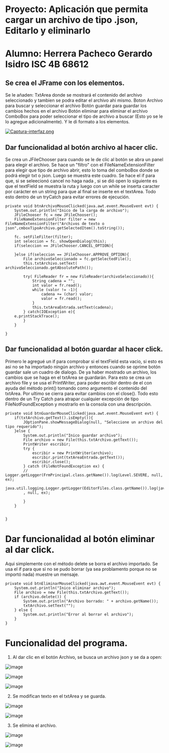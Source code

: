# Proyecto: Aplicación que permita cargar un archivo de tipo .json, Editarlo y eliminarlo


# Alumno: Herrera Pacheco Gerardo Isidro ISC 4B 68612

## Se crea el JFrame con los elementos.

Se le añaden: 
TxtArea donde se mostrará el contenido del archivo seleccionado y tambien se podra editar el archivo ahi mismo.
Boton Archivo para buscar y seleccionar el archivo
Botón guardar para guardar los cambios hechos en el archivo
Botón eliminar para eliminar el archivo
ComboBox para poder seleccionar el tipo de archivo a buscar (Esto yo se le lo agregue adicionalmente).
Y le di formato a los elementos.

[![Captura-interfaz.png](https://i.postimg.cc/nLfZ92fG/Captura-interfaz.png)](https://postimg.cc/DS6RtqZS)

## Dar funcionalidad al botón archivo al hacer clic.

Se crea un JFileChooser para cuando se le de clic al botón se abra un panel para elegir el archivo. Se hace un "filtro" con el FileNameExtensionFilter para elegir que tipo de archivo abrir, esto lo toma del comboBox donde se podrá elegir txt o json. Luego se muestra este cuadro. Se hace el if para que, si se seleecionó cancel no haga nada , si se dió open lo siguiente es que el textField se muestra la ruta y luego con un while se inserta caracter por carácter en un string para que al final se inserte en el textArea. Todo esto dentro de un tryCatch para evitar errores de ejecución.

```
private void btnArchivoMouseClicked(java.awt.event.MouseEvent evt) {                                        
    System.out.println("Inico de la carga de archivo");
    JFileChooser fc = new JFileChooser();
    FileNameExtensionFilter filter = new FileNameExtensionFilter("Archivos de texto o       json",cmboxTipoArchivo.getSelectedItem().toString());

    fc. setFileFilter(filter);
    int seleccion = fc. showOpenDialog(this);
    if(seleccion == JFileChooser.CANCEL_OPTION){

    }else if(seleccion == JFileChooser.APPROVE_OPTION){
        File archivoSeleccionado = fc.getSelectedFile();
        this.txtArchivo.setText( archivoSeleccionado.getAbsolutePath());

        try( FileReader fr = new FileReader(archivoSeleccionado)){
            String cadena = "";
            int valor = fr.read();
            while (valor != -1){
                cadena += (char) valor;
                valor = fr.read();
            }
            this.txtAreaEntrada.setText(cadena);
        } catch(IOException e){
    e.printStackTrace();
        }
    }

} 

```

## Dar funcionalidad al botón guardar al hacer click.

Primero le agregué un if para comprobar si el textField esta vacio, si esto es asi no se ha importado ningún archivo y entonces cuando se oprime botón guardar sale un cuadro de dialogo. De ya haber mostrado un archivo, los cambios que se haga en el txtArea se guardarán. Para esto se crea un archivo file y se usa el PrintWriter, para poder escribir dentro de el con ayuda del método print() tomando como argumento el contenido del txtArea. Por ultimo se cierra para evitar cambios con el close(). Todo esto dentro de un Try Catch para atrapar cualquier excepción de tipo FileNotFoundException y mostrarlo en la consola con una descripción.

```
private void btnGuardarMouseClicked(java.awt.event.MouseEvent evt) {                                        
    if(txtArchivo.getText().isEmpty()){
        JOptionPane.showMessageDialog(null, "Seleccione un archivo del tipo requerido");
    }else {
        System.out.println("Inico guardar archivo");
        File archivo = new File(this.txtArchivo.getText());
        PrintWriter escribir;
        try {
            escribir = new PrintWriter(archivo);
            escribir.print(txtAreaEntrada.getText());
            escribir.close();
        } catch (FileNotFoundException ex) {
        // Logger.getLogger(FrmPrincipal.class.getName()).log(Level.SEVERE, null, ex);
        java.util.logging.Logger.getLogger(EditorFiles.class.getName()).log(java.util.logging.Level.SEVERE
        , null, ex);

        }
    }


}
```

# Dar funcionalidad al botón eliminar al dar click.

Aqui simplemente con el método delete se borra el archivo importado. Se usa el if para que si no se pudo borrar (ya sea problamento porque no se importó nada) muestre un mensaje.

```
private void btnEliminarMouseClicked(java.awt.event.MouseEvent evt) {                                         
    System.out.println("Inico eliminar archivo");
    File archivo = new File(this.txtArchivo.getText());
    if (archivo.delete()) {
        System.out.println("Archivo borrado: " + archivo.getName());
        txtArchivo.setText("");
    } else {
        System.out.println("Error al borrar el archivo");
    }
}                                        

```

# Funcionalidad del programa. 

1. Al dar clic en el botón Archivo, se busca un archivo json y se da a open:

![image](https://github.com/GerardoHP93/TareaFilesIO/assets/129221361/1c83f92f-6e20-4f44-b1ba-c715f7db0c8e)

![image](https://github.com/GerardoHP93/TareaFilesIO/assets/129221361/1a5f4d18-4096-485d-bc4d-6c841d823229)

![image](https://github.com/GerardoHP93/TareaFilesIO/assets/129221361/9a2b151f-1459-42b1-a773-f110246991bd)


2. Se modifican texto en el txtArea y se guarda.

![image](https://github.com/GerardoHP93/TareaFilesIO/assets/129221361/40f7cbd9-ae2d-4119-b3e4-31e42a2e1753)

![image](https://github.com/GerardoHP93/TareaFilesIO/assets/129221361/48e788a7-cad8-43f8-a6df-2e62d8988eed)

3. Se elimina el archivo.

![image](https://github.com/GerardoHP93/TareaFilesIO/assets/129221361/f48f5bc1-002c-4b07-91f0-a87e0b4e1d55)

![image](https://github.com/GerardoHP93/TareaFilesIO/assets/129221361/2def0797-1a52-4d97-9e27-9fecd2324695)


